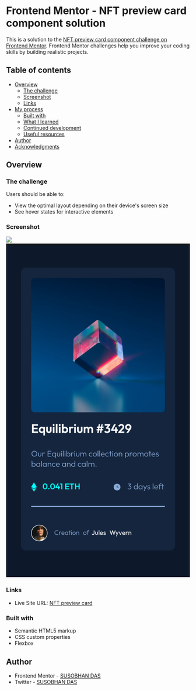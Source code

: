 # Frontend Mentor - NFT preview card component solution

This is a solution to the [NFT preview card component challenge on Frontend Mentor](https://www.frontendmentor.io/challenges/nft-preview-card-component-SbdUL_w0U). Frontend Mentor challenges help you improve your coding skills by building realistic projects. 

## Table of contents

- [Overview](#overview)
  - [The challenge](#the-challenge)
  - [Screenshot](#screenshot)
  - [Links](#links)
- [My process](#my-process)
  - [Built with](#built-with)
  - [What I learned](#what-i-learned)
  - [Continued development](#continued-development)
  - [Useful resources](#useful-resources)
- [Author](#author)
- [Acknowledgments](#acknowledgments)


## Overview

### The challenge

Users should be able to:

- View the optimal layout depending on their device's screen size
- See hover states for interactive elements

### Screenshot

![](./screenshots/Screenshot%202022-07-18%20203148.jpg.jpg)
![](./screenshots/chrome_screenshot_1658156972845.png)


### Links

- Live Site URL: [NFT preview card](https://susobhandas07.github.io/nft-preview-card/)

### Built with

- Semantic HTML5 markup
- CSS custom properties
- Flexbox

## Author

- Frontend Mentor - [SUSOBHAN DAS](https://www.frontendmentor.io/profile/susobhandas07)
- Twitter - [SUSOBHAN DAS](https://www.twitter.com/susobha07)




